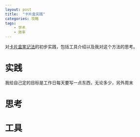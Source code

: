 ```yaml
---
layout: post
title:  "卡片盒实践"
categories: 攻略
tags: 
    - 学术
    - 效率
---
```


对[卡片盒笔记法](2020-03-09-smart-notes.md)的初步实践，包括工具介绍以及我对这个方法的思考。
<!--break-->
# 实践

我给自己定的目标是工作日每天要写一点东西，无论多少，另外周末

# 思考

# 工具
